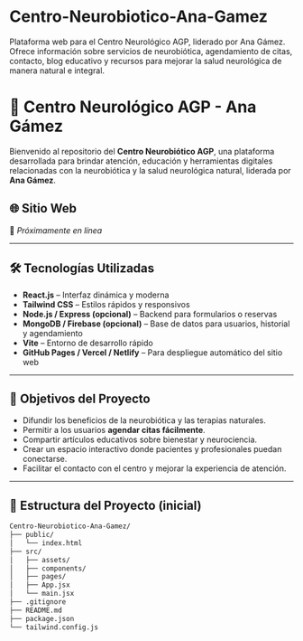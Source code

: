 # Centro-Neurobiotico-Ana-Gamez
Plataforma web para el Centro Neurológico AGP, liderado por Ana Gámez. Ofrece información sobre servicios de neurobiótica, agendamiento de citas, contacto, blog educativo y recursos para mejorar la salud neurológica de manera natural e integral.


# 🧠 Centro Neurológico AGP - Ana Gámez

Bienvenido al repositorio del **Centro Neurobiótico AGP**, una plataforma desarrollada para brindar atención, educación y herramientas digitales relacionadas con la neurobiótica y la salud neurológica natural, liderada por **Ana Gámez**.

## 🌐 Sitio Web

📍 *Próximamente en línea*

---

## 🛠️ Tecnologías Utilizadas

- **React.js** – Interfaz dinámica y moderna
- **Tailwind CSS** – Estilos rápidos y responsivos
- **Node.js / Express (opcional)** – Backend para formularios o reservas
- **MongoDB / Firebase (opcional)** – Base de datos para usuarios, historial y agendamiento
- **Vite** – Entorno de desarrollo rápido
- **GitHub Pages / Vercel / Netlify** – Para despliegue automático del sitio web

---

## 🎯 Objetivos del Proyecto

- Difundir los beneficios de la neurobiótica y las terapias naturales.
- Permitir a los usuarios **agendar citas fácilmente**.
- Compartir artículos educativos sobre bienestar y neurociencia.
- Crear un espacio interactivo donde pacientes y profesionales puedan conectarse.
- Facilitar el contacto con el centro y mejorar la experiencia de atención.

---

## 📁 Estructura del Proyecto (inicial)

```bash
Centro-Neurobiotico-Ana-Gamez/
├── public/
│   └── index.html
├── src/
│   ├── assets/
│   ├── components/
│   ├── pages/
│   ├── App.jsx
│   └── main.jsx
├── .gitignore
├── README.md
├── package.json
└── tailwind.config.js
